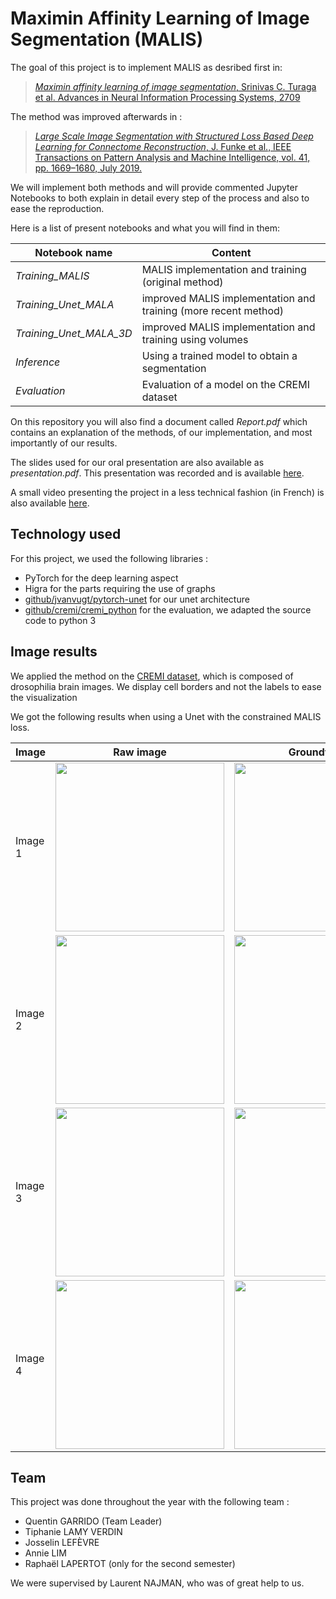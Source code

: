 
# Maximin Affinity Learning of Image Segmentation (MALIS)

The goal of this project is to implement MALIS as desribed first in:
> [*Maximin affinity learning of image segmentation*, Srinivas C. Turaga et al. Advances in Neural Information Processing Systems, 2709](http://papers.nips.cc/paper/3887-maximin-affinity-learning-of-image-segmentation)

The method was improved afterwards in :
> [ *Large Scale Image Segmentation with Structured Loss Based Deep Learning for Connectome Reconstruction*, J. Funke et al., IEEE Transactions on Pattern Analysis and Machine Intelligence, vol. 41, pp. 1669–1680, July 2019.](https://ieeexplore.ieee.org/document/8364622)

We will implement both methods and will provide commented Jupyter Notebooks to both explain in detail every step of the process and also to ease the reproduction.


Here is a list of present notebooks and what you will find in them:

|Notebook name| Content |
|---|---|
| *Training_MALIS* | MALIS implementation and training (original method) |
|*Training_Unet_MALA* | improved MALIS implementation and training (more recent method) |
|*Training_Unet_MALA_3D* | improved MALIS implementation and training using volumes |
| *Inference* | Using a trained model to obtain a segmentation |
| *Evaluation* | Evaluation of a model on the CREMI dataset |

On this repository you will also find a document called *Report.pdf* which contains an explanation of the methods, of our implementation, and most importantly of our results.

The slides used for our oral presentation are also available as *presentation.pdf*. This presentation was recorded and is available [here](https://www.youtube.com/watch?v=lQYUKWz0ujs&t=1878s).

A small video presenting the project in a less technical fashion (in French) is also available [here](https://www.youtube.com/watch?v=kj8nQgDHSfg).

## Technology used

For this project, we used the following libraries :
 - PyTorch for the deep learning aspect
 - Higra for the parts requiring the use of graphs
 - [github/jvanvugt/pytorch-unet](https://github.com/jvanvugt/pytorch-unet) for our unet architecture
 - [github/cremi/cremi_python](https://github.com/cremi/cremi_python) for the evaluation, we adapted the source code to python 3

## Image results

We applied the method on the [CREMI dataset](https://cremi.org), which is composed of drosophilia brain images.
We display cell borders and not the labels to ease the visualization


We got the following results when using a Unet with the constrained MALIS loss.

|Image|Raw image|Groundtruth|Our results| 
|---|---|---|---|
|Image 1|<img src="https://imgur.com/h4JB8dq.png" width="270" >|<img src="https://i.imgur.com/XdL5fWh.png" width="270" >|<img src="https://i.imgur.com/tswCPUG.png" width="270" >|
|Image 2|<img src="https://i.imgur.com/LH86jJu.png" width="270" >|<img src="https://i.imgur.com/tQWoAO5.png" width="270" >|<img src="https://i.imgur.com/afO8UEH.png" width="270" >|
|Image 3|<img src="https://i.imgur.com/wOq1hRK.png" width="270" >|<img src="https://i.imgur.com/UCm4lui.png" width="270" >|<img src="https://i.imgur.com/4HQ3dwP.png" width="270" >|
|Image 4|<img src="https://i.imgur.com/rPymVdS.png" width="270" >|<img src="https://i.imgur.com/ZRzg0rx.png" width="270" >|<img src="https://i.imgur.com/zuWdFyJ.png" width="270" >|

## Team

This project was done throughout the year with the following team :
- Quentin GARRIDO (Team Leader)
- Tiphanie LAMY VERDIN 
- Josselin LEFÈVRE 
- Annie LIM
- Raphaël LAPERTOT (only for the second semester)

We were supervised by Laurent NAJMAN, who was of great help to us.

